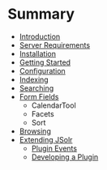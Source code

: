 # Summary

* [Introduction](README.md)
* [Server Requirements](server_requirements.md)
* [Installation](installation.md)
* [Getting Started](getting_started.md)
* [Configuration](configuration.md)
* [Indexing](indexing.md)
* [Searching](searching.md)
* [Form Fields](form-fields.md)
    * CalendarTool
    * Facets
    * Sort
* [Browsing](browsing.md)
* [Extending JSolr](extending_jsolr.md)
    * [Plugin Events](plugin_events.md)
    * [Developing a Plugin](developing_a_plugin.md)

